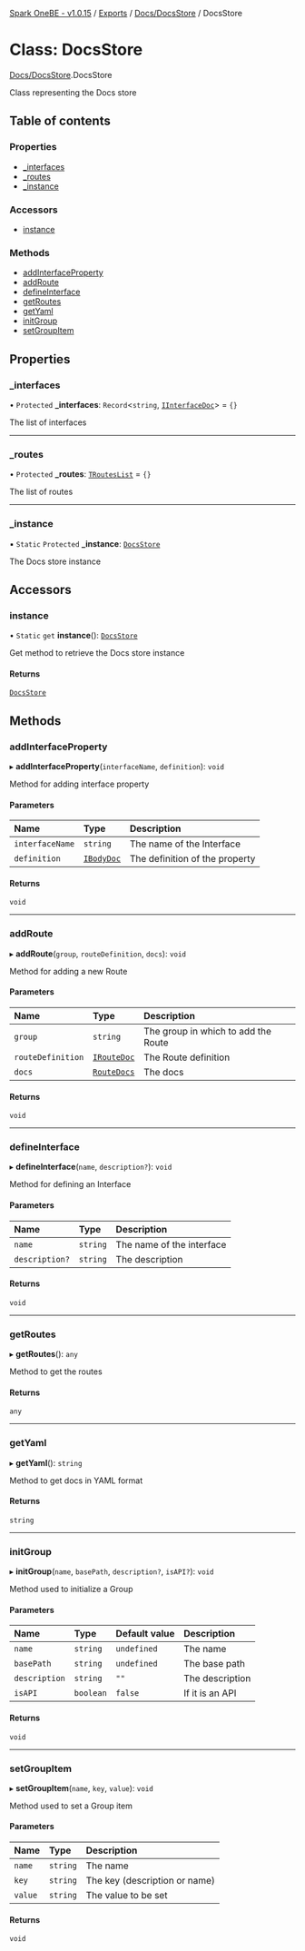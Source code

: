 [Spark OneBE - v1.0.15](../README.md) / [Exports](../modules.md) / [Docs/DocsStore](../modules/Docs_DocsStore.md) / DocsStore

# Class: DocsStore

[Docs/DocsStore](../modules/Docs_DocsStore.md).DocsStore

Class representing the Docs store

## Table of contents

### Properties

- [\_interfaces](Docs_DocsStore.DocsStore.md#_interfaces)
- [\_routes](Docs_DocsStore.DocsStore.md#_routes)
- [\_instance](Docs_DocsStore.DocsStore.md#_instance)

### Accessors

- [instance](Docs_DocsStore.DocsStore.md#instance)

### Methods

- [addInterfaceProperty](Docs_DocsStore.DocsStore.md#addinterfaceproperty)
- [addRoute](Docs_DocsStore.DocsStore.md#addroute)
- [defineInterface](Docs_DocsStore.DocsStore.md#defineinterface)
- [getRoutes](Docs_DocsStore.DocsStore.md#getroutes)
- [getYaml](Docs_DocsStore.DocsStore.md#getyaml)
- [initGroup](Docs_DocsStore.DocsStore.md#initgroup)
- [setGroupItem](Docs_DocsStore.DocsStore.md#setgroupitem)

## Properties

### \_interfaces

• `Protected` **\_interfaces**: `Record`<`string`, [`IInterfaceDoc`](../interfaces/Docs_DocsInterfaces.IInterfaceDoc.md)\> = `{}`

The list of interfaces

___

### \_routes

• `Protected` **\_routes**: [`TRoutesList`](../modules/Docs_DocsInterfaces.md#trouteslist) = `{}`

The list of routes

___

### \_instance

▪ `Static` `Protected` **\_instance**: [`DocsStore`](Docs_DocsStore.DocsStore.md)

The Docs store instance

## Accessors

### instance

• `Static` `get` **instance**(): [`DocsStore`](Docs_DocsStore.DocsStore.md)

Get method to retrieve the Docs store instance

#### Returns

[`DocsStore`](Docs_DocsStore.DocsStore.md)

## Methods

### addInterfaceProperty

▸ **addInterfaceProperty**(`interfaceName`, `definition`): `void`

Method for adding interface property

#### Parameters

| Name | Type | Description |
| :------ | :------ | :------ |
| `interfaceName` | `string` | The name of the Interface |
| `definition` | [`IBodyDoc`](../interfaces/Docs_DocsInterfaces.IBodyDoc.md) | The definition of the property |

#### Returns

`void`

___

### addRoute

▸ **addRoute**(`group`, `routeDefinition`, `docs`): `void`

Method for adding a new Route

#### Parameters

| Name | Type | Description |
| :------ | :------ | :------ |
| `group` | `string` | The group in which to add the Route |
| `routeDefinition` | [`IRouteDoc`](../interfaces/Docs_DocsInterfaces.IRouteDoc.md) | The Route definition |
| `docs` | [`RouteDocs`](../modules/Docs_DocsDecorators.md#routedocs) | The docs |

#### Returns

`void`

___

### defineInterface

▸ **defineInterface**(`name`, `description?`): `void`

Method for defining an Interface

#### Parameters

| Name | Type | Description |
| :------ | :------ | :------ |
| `name` | `string` | The name of the interface |
| `description?` | `string` | The description |

#### Returns

`void`

___

### getRoutes

▸ **getRoutes**(): `any`

Method to get the routes

#### Returns

`any`

___

### getYaml

▸ **getYaml**(): `string`

Method to get docs in YAML format

#### Returns

`string`

___

### initGroup

▸ **initGroup**(`name`, `basePath`, `description?`, `isAPI?`): `void`

Method used to initialize a Group

#### Parameters

| Name | Type | Default value | Description |
| :------ | :------ | :------ | :------ |
| `name` | `string` | `undefined` | The name |
| `basePath` | `string` | `undefined` | The base path |
| `description` | `string` | `""` | The description |
| `isAPI` | `boolean` | `false` | If it is an API |

#### Returns

`void`

___

### setGroupItem

▸ **setGroupItem**(`name`, `key`, `value`): `void`

Method used to set a Group item

#### Parameters

| Name | Type | Description |
| :------ | :------ | :------ |
| `name` | `string` | The name |
| `key` | `string` | The key (description or name) |
| `value` | `string` | The value to be set |

#### Returns

`void`
